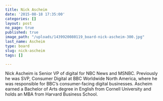 ```yaml
---
title: Nick Ascheim
date: '2015-08-18 17:35:00'
categories: []
layout: post
no_page: true
published: true
image_path: "/uploads/1439920080119_board-nick-ascheim-300.jpg"
last_name: Ascheim
type: board
slug: nick-ascheim
tags: []

---
```

Nick Ascheim is Senior VP of digital for NBC News and MSNBC. Previously he was SVP, Consumer Digital at BBC Worldwide North America, where he was responsible for BBC’s consumer-facing digital businesses. Ascheim earned a Bachelor of Arts degree in English from Cornell University and holds an MBA from Harvard Business School.
